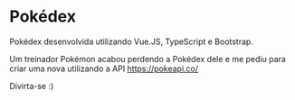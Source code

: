 # Pokédex
Pokédex desenvolvida utilizando Vue.JS, TypeScript e Bootstrap.

Um treinador Pokémon acabou perdendo a Pokédex dele e me pediu para criar uma nova utilizando a API https://pokeapi.co/

Divirta-se :)
